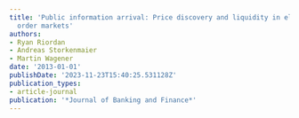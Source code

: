 ```yaml
---
title: 'Public information arrival: Price discovery and liquidity in electronic limit
  order markets'
authors:
- Ryan Riordan
- Andreas Storkenmaier
- Martin Wagener
date: '2013-01-01'
publishDate: '2023-11-23T15:40:25.531128Z'
publication_types:
- article-journal
publication: '*Journal of Banking and Finance*'
---
```


